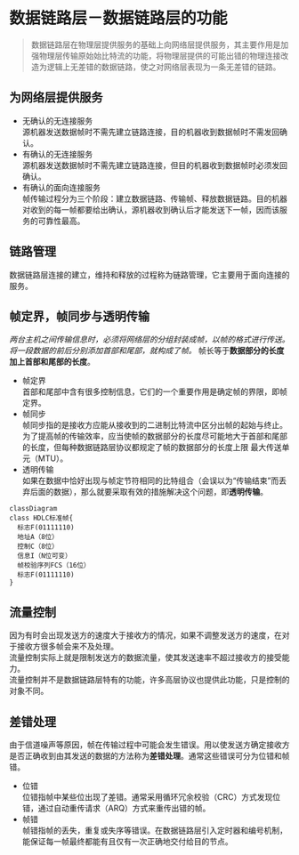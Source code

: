 # 数据链路层－数据链路层的功能
> 数据链路层在物理层提供服务的基础上向网络层提供服务，其主要作用是加强物理层传输原始始比特流的功能，将物理层提供的可能出错的物理连接改造为逻辑上无差错的数据链路，使之对网络层表现为一条无差错的链路。   
## 为网络层提供服务
+ 无确认的无连接服务    
源机器发送数据帧时不需先建立链路连接，目的机器收到数据帧时不需发回确认。     
+ 有确认的无连接服务  
源机器发送数据帧时不需先建立链路连接，但目的机器收到数据帧时必须发回确认。     
+ 有确认的面向连接服务  
帧传输过程分为三个阶段：建立数据链路、传输帧、释放数据链路。目的机器对收到的每一帧都要给出确认，源机器收到确认后才能发送下一帧，因而该服务的可靠性最高。     
## 链路管理
数据链路层连接的建立，维持和释放的过程称为链路管理，它主要用于面向连接的服务。   
## 帧定界，帧同步与透明传输
*两台主机之间传输信息时，必须将网络层的分组封装成帧，以帧的格式进行传送。将一段数据的前后分别添加首部和尾部，就构成了帧。* 帧长等于**数据部分的长度加上首部和尾部的长度**。       
+ 帧定界  
首部和尾部中含有很多控制信息，它们的一个重要作用是确定帧的界限，即帧定界。   
+ 帧同步   
帧同步指的是接收方应能从接收到的二进制比特流中区分出帧的起始与终止。    
为了提高帧的传输效率，应当使帧的数据部分的长度尽可能地大于首部和尾部的长度，但每种数据链路层协议都规定了帧的数据部分的长度上限
最大传送单元（MTU）。    
+ 透明传输   
如果在数据中恰好出现与帧定节符相同的比特组合（会误以为“传输结束”而丢弃后面的数据），那么就要采取有效的措施解决这个问题，即**透明传输**。   
```mermaid
classDiagram
class HDLC标准帧{
  标志F(01111110)
  地址A（8位）
  控制C（8位）
  信息I（N位可变）
  帧校验序列FCS（16位）
  标志F(01111110)
}
```
## 流量控制
因为有时会出现发送方的速度大于接收方的情况，如果不调整发送方的速度，在对于接收方很多帧会来不及处理。    
流量控制实际上就是限制发送方的数据流量，使其发送速率不超过接收方的接受能力。   
流量控制并不是数据链路层特有的功能，许多高层协议也提供此功能，只是控制的对象不同。   
## 差错处理
由于信道噪声等原因，帧在传输过程中可能会发生错误。用以使发送方确定接收方是否正确收到由其发送的数据的方法称为**差错处理**。通常这些错误可分为位错和帧错。      
+ 位错    
位错指帧中某些位出现了差错。通常采用循环冗余校验（CRC）方式发现位错，通过自动重传请求（ARQ）方式来重传出错的帧。   
+ 帧错   
帧错指帧的丢失，重复或失序等错误。在数据链路层引入定时器和编号机制，能保证每一帧最终都能有且仅有一次正确地交付给目的节点。   
